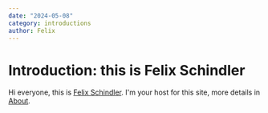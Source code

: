 ```yaml
---
date: "2024-05-08"
category: introductions
author: Felix
---
```


# Introduction: this is Felix Schindler

Hi everyone, this is [Felix Schindler](../../about/felix).
I'm your host for this site, more details in [About](../../about).
